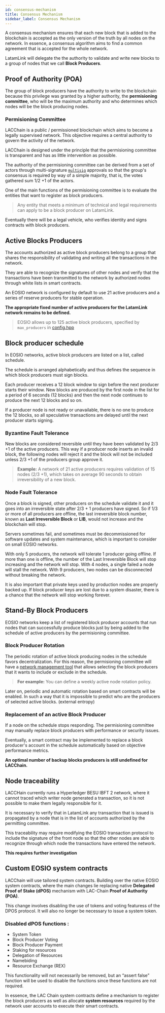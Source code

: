 ```yaml
---
id: consensus-mechanism
title: Consensus Mechanism
sidebar_label: Consensus Mechanism
---
```


A consensus mechanism ensures that each new block that is added to the blockchain is accepted as the only version of the truth by all nodes on the network. In essence, a consensus algorithm aims to find a common agreement that is accepted for the whole network.

LatamLink will delegate the the authority to validate and write new blocks to a group of nodes that we call **Block Producers**.

## Proof of Authority (POA)

The group of block producers have the authority to write to the blockchain because this privilege was granted by a higher authority, the **permisioning committee**, who will be the maximum authority and who determines which nodes will be the block producing nodes.

### Permisioning Committee

LACChain is a public / permissioned blockchain which aims to become a legally supervised network. This objective requires a central authority to govern the activity of the network.

LACChain is designed under the principle that the permisioning committee is transparent and has as little intervention as possible.

The authority of the permisioning committee can be derived from a set of actors through multi-signature [`multisig`]( https://developers.eos.io/manuals/eosjs/v21.0/how-to-guides/how-to-propose-a-multisig-transaction/#gatsby-focus-wrapper) approvals so that the group's consensus is required by way of a simple majority, that is, the votes gathered sum 1/2 +1 of the actors.

One of the main functions of the permisioning committee is to evaluate the entities that want to register as block producers.

> Any entity that meets a minimum of technical and legal requirements can apply to be a block producer on LatamLink.

Eventually there will be a legal vehicle, who verifies identity and signs contracts with block producers.

## Active Blocks Producers

The accounts authorized as active block producers belong to a group that shares the responsibility of validating and writing all the transactions in the network.

They are able to recognize the signatures of other nodes and verify that the transactions have been transmitted to the network by authorized nodes through white lists in smart contracts.

An EOSIO network is configured by default to use 21 active producers and a series of reserve producers for stable operation.

**The appropriate fixed number of active producers for the LatamLink network remains to be defined.**

> EOSIO allows up to 125 active block producers, specified by `max_producers` in [config.hpp](https://github.com/EOSIO/eos/blob/master/libraries/chain/include/eosio/chain/config.hpp#L106)

## Block producer schedule

In EOSIO networks, active block producers are listed on a list, called schedule.

The schedule is arranged alphabetically and thus defines the sequence in which block producers must sign blocks.

Each producer receives a 12 block window to sign before the next producer starts their window. New blocks are produced by the first node in the list for a period of 6 seconds (12 blocks) and then the next node continues to produce the next 12 blocks and so on.

If a producer node is not ready or unavailable, there is no one to produce the 12 blocks, so all speculative transactions are delayed until the next producer starts signing.


### Byzantine Fault Tolerance

New blocks are considered reversible until they have been validated by 2/3 +1 of the active producers. This way if a producer node inserts an invalid block, the following nodes will reject it and the block will not be included unless 2/3 +1 of the producers group approve it.

> **Example:** A network of 21 active producers requires validation of 15 nodes (2/3 +1), which takes on average 90 seconds to obtain irreversibility of a new block.

### Node Fault Tolerance

Once a block is signed, other producers on the schedule validate it and it goes into an irreversible state after 2/3 + 1 producers have signed. So if 1/3 or more of all producers are offline, the last irreversible block number, known as **Last Irreversible Block** or **LIB**, would not increase and the blockchain will stop.

Servers sometimes fail, and sometimes must be decommissioned for software updates and system maintenance, which is important to consider on small EOSIO networks.

With only 5 producers, the network will tolerate 1 producer going offline. If more than one is offline, the number of the Last Irreversible Block will stop increasing and the network will stop. With 4 nodes, a single failed a node will stall the network. With 9 producers, two nodes can be disconnected without breaking the network.

It is also important that private keys used by production nodes are properly backed up. If block producer keys are lost due to a system disaster, there is a chance that the network will stop working forever.


## Stand-By Block Producers

EOSIO networks keep a list of registered block producer accounts that run nodes that can successfully produce blocks just by being added to the schedule of active producers by the permisioning committee.

### Block Producer Rotation 

The periodic rotation of active block producing nodes in the schedule favors decentralization. For this reason, the permisioning committee will have a [network management tool](https://latamlink.io/docs/network-governance) that allows selecting the block producers that it wants to include or exclude in the schedule.

> **For example:** You can define a weekly active node rotation policy.

Later on, periodic and automatic rotation based on smart contracts will be enabled. In such a way that it is impossible to predict who are the producers of selected active blocks. (external entropy)

### Replacement of an active Block Producer
If a node on the schedule stops responding. The permisioning committee may manually replace block producers with performance or security issues.

Eventually, a smart contract may be implemented to replace a block producer's account in the schedule automatically based on objective performance metrics.

**An optimal number of backup blocks producers is still undefined for LACChain.**


## Node traceability
LACCHain currently runs a Hyperledger BESU IBFT 2 network, where it cannot traced which writer node generated a transaction, so it is not possible to make them legally responsible for it.

It is necessary to verify that in LatamLink any transaction that is issued is propagated by a node that is in the list of accounts authorized by the permitting committee.

This traceability may require modifying the EOSIO transaction protocol to include the signature of the front node so that the other nodes are able to recognize through which node the transactions have entered the network. 

**This requires further investigation**



## Custom EOSIO system contracts

LACChain will use tailored system contracts. Building over the native EOSIO system contracts, where the main changes lie replacing native **Delegated Proof of Stake (dPOS)** mechanism with LAC-Chain **Proof of Authority (POA)**.

This change involves disabling the use of tokens and voting featuress of the DPOS protocol. It will also no longer be necessary to issue a system token.

### Disabled dPOS functions :
- System Token
- Block Producer Voting
- Block Producer Payment
- Staking for resources
- Delegation of Resources
- Namebiding
- Resource Exchange (REX)

This functionality will not necessarily be removed, but an “assert false” function will be used to disable the functions since these functions are not required.

In essence, the LAC Chain system contracts define a mechanism to register the block producers as well as allocate **system resources** required by the network user accounts to execute their smart contracts.

